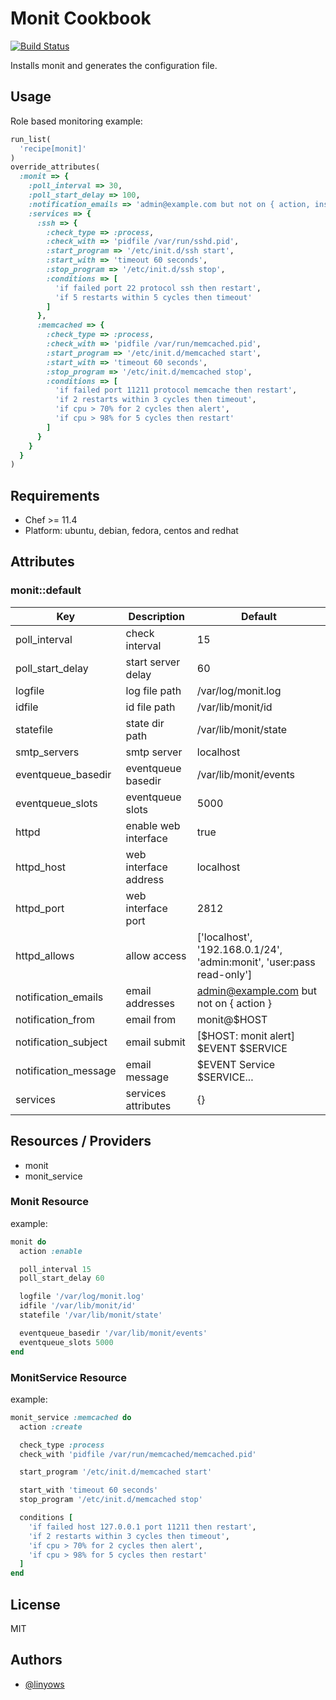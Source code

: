 Monit Cookbook
==============

[![Build Status](https://secure.travis-ci.org/linyows/monit-cookbook.png)][travis]

Installs monit and generates the configuration file.

Usage
-----

Role based monitoring example:

```ruby
run_list(
  'recipe[monit]'
)
override_attributes(
  :monit => {
    :poll_interval => 30,
    :poll_start_delay => 100,
    :notification_emails => 'admin@example.com but not on { action, instance }',
    :services => {
      :ssh => {
        :check_type => :process,
        :check_with => 'pidfile /var/run/sshd.pid',
        :start_program => '/etc/init.d/ssh start',
        :start_with => 'timeout 60 seconds',
        :stop_program => '/etc/init.d/ssh stop',
        :conditions => [
          'if failed port 22 protocol ssh then restart',
          'if 5 restarts within 5 cycles then timeout'
        ]
      },
      :memcached => {
        :check_type => :process,
        :check_with => 'pidfile /var/run/memcached.pid',
        :start_program => '/etc/init.d/memcached start',
        :start_with => 'timeout 60 seconds',
        :stop_program => '/etc/init.d/memcached stop',
        :conditions => [
          'if failed port 11211 protocol memcache then restart',
          'if 2 restarts within 3 cycles then timeout',
          'if cpu > 70% for 2 cycles then alert',
          'if cpu > 98% for 5 cycles then restart'
        ]
      }
    }
  }
)
```

Requirements
------------

- Chef >= 11.4
- Platform: ubuntu, debian, fedora, centos and redhat

Attributes
----------

### monit::default

Key                  | Description           | Default
---                  | -----------           | -------
poll_interval        | check interval        | 15
poll_start_delay     | start server delay    | 60
logfile              | log file path         | /var/log/monit.log
idfile               | id file path          | /var/lib/monit/id
statefile            | state dir path        | /var/lib/monit/state
smtp_servers         | smtp server           | localhost
eventqueue_basedir   | eventqueue basedir    | /var/lib/monit/events
eventqueue_slots     | eventqueue slots      | 5000
httpd                | enable web interface  | true
httpd_host           | web interface address | localhost
httpd_port           | web interface port    | 2812
httpd_allows         | allow access          | ['localhost', '192.168.0.1/24', 'admin:monit', 'user:pass read-only']
notification_emails  | email addresses       | admin@example.com but not on { action }
notification_from    | email from            | monit@$HOST
notification_subject | email submit          | [$HOST: monit alert] $EVENT $SERVICE
notification_message | email message         | $EVENT Service $SERVICE...
services             | services attributes   | {}

Resources / Providers
---------------------

- monit
- monit_service

### Monit Resource

example:

```ruby
monit do
  action :enable

  poll_interval 15
  poll_start_delay 60

  logfile '/var/log/monit.log'
  idfile '/var/lib/monit/id'
  statefile '/var/lib/monit/state'

  eventqueue_basedir '/var/lib/monit/events'
  eventqueue_slots 5000
end
```

### MonitService Resource

example:

```ruby
monit_service :memcached do
  action :create

  check_type :process
  check_with 'pidfile /var/run/memcached/memcached.pid'

  start_program '/etc/init.d/memcached start'

  start_with 'timeout 60 seconds'
  stop_program '/etc/init.d/memcached stop'

  conditions [
    'if failed host 127.0.0.1 port 11211 then restart',
    'if 2 restarts within 3 cycles then timeout',
    'if cpu > 70% for 2 cycles then alert',
    'if cpu > 98% for 5 cycles then restart'
  ]
end
```

License
-------

MIT

Authors
-------

- [@linyows][linyows]

[travis]: http://travis-ci.org/linyows/monit-cookbook
[linyows]: https://github.com/linyows
